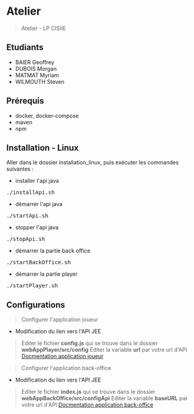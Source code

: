 # Atelier

> Atelier - LP CISIIE

## Etudiants
- BAIER Geoffrey
- DUBOIS Morgan
- MATMAT Myriam
- WILMOUTH Steven

## Prérequis
- docker, docker-compose
- maven
- npm

## Installation - Linux
Aller dans le dossier installation_linux, puis exécuter les commandes suivantes :

- installer l'api java
<pre>./installApi.sh</pre>

- démarrer l'api java
<pre>./startApi.sh</pre>

- stopper l'api java
<pre>./stopApi.sh</pre>

- démarrer la partie back office
<pre>./startBackOffice.sh</pre>

- démarrer la partie player
<pre>./startPlayer.sh</pre>

## Configurations
> Configurer l'application joueur
- Modification du lien vers l'API JEE
> Editer le fichier **config.js** qui se trouve dans le dossier **webAppPlayer/src/config**
> Editer la variable **url** par votre url d'API
[Docmentation application joueur](https://github.com/Manghao/Atelier/blob/master/vuejs/webAppPlayer/README.md)

> Configurer l'application back-office
- Modification du lien vers l'API JEE
> Editer le fichier **index.js** qui se trouve dans le dossier **webAppBackOffice/src/configApi**
> Editer la variable **baseURL** par votre url d'API
[Docmentation application back-office](https://github.com/Manghao/Atelier/blob/master/vuejs/webAppBackOffice/README.md)
